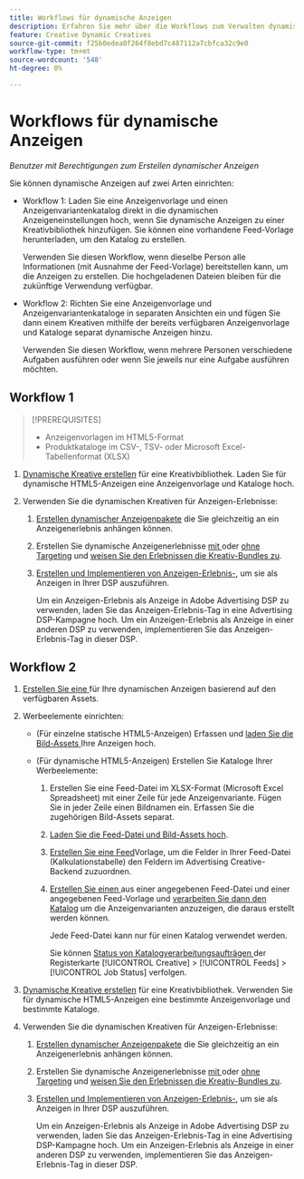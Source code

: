 ```yaml
---
title: Workflows für dynamische Anzeigen
description: Erfahren Sie mehr über die Workflows zum Verwalten dynamischer Anzeigen.
feature: Creative Dynamic Creatives
source-git-commit: f25b0edea0f264f8ebd7c487112a7cbfca32c9e0
workflow-type: tm+mt
source-wordcount: '548'
ht-degree: 0%

---
```


# Workflows für dynamische Anzeigen

*Benutzer mit Berechtigungen zum Erstellen dynamischer Anzeigen*

Sie können dynamische Anzeigen auf zwei Arten einrichten:

* Workflow 1: Laden Sie eine Anzeigenvorlage und einen Anzeigenvariantenkatalog direkt in die dynamischen Anzeigeneinstellungen hoch, wenn Sie dynamische Anzeigen zu einer Kreativbibliothek hinzufügen. Sie können eine vorhandene Feed-Vorlage herunterladen, um den Katalog zu erstellen.

  Verwenden Sie diesen Workflow, wenn dieselbe Person alle Informationen (mit Ausnahme der Feed-Vorlage) bereitstellen kann, um die Anzeigen zu erstellen. Die hochgeladenen Dateien bleiben für die zukünftige Verwendung verfügbar.

* Workflow 2: Richten Sie eine Anzeigenvorlage und Anzeigenvariantenkataloge in separaten Ansichten ein und fügen Sie dann einem Kreativen mithilfe der bereits verfügbaren Anzeigenvorlage und Kataloge separat dynamische Anzeigen hinzu.

  Verwenden Sie diesen Workflow, wenn mehrere Personen verschiedene Aufgaben ausführen oder wenn Sie jeweils nur eine Aufgabe ausführen möchten.

## Workflow 1

>[!PREREQUISITES]
>
>* Anzeigenvorlagen im HTML5-Format
>* Produktkataloge im CSV-, TSV- oder Microsoft Excel-Tabellenformat (XLSX)

1. [Dynamische Kreative erstellen](/help/creative/creative-libraries/creative-add-dynamic.md) für eine Kreativbibliothek. Laden Sie für dynamische HTML5-Anzeigen eine Anzeigenvorlage und Kataloge hoch.

1. Verwenden Sie die dynamischen Kreativen für Anzeigen-Erlebnisse:

   1. [Erstellen dynamischer Anzeigenpakete](/help/creative/creative-libraries/bundle-manage.md) die Sie gleichzeitig an ein Anzeigenerlebnis anhängen können.

   1. Erstellen Sie dynamische Anzeigenerlebnisse [mit ](/help/creative/experiences/experience-create-targeting.md) oder [ohne Targeting](/help/creative/experiences/experience-create-no-targeting.md) und [weisen Sie den Erlebnissen die Kreativ-Bundles zu](/help/creative/experiences/experience-assign-creative-bundles.md).

   1. [Erstellen und Implementieren von Anzeigen-Erlebnis-](/help/creative/experiences/experience-tag-export.md), um sie als Anzeigen in Ihrer DSP auszuführen.

      Um ein Anzeigen-Erlebnis als Anzeige in Adobe Advertising DSP zu verwenden, laden Sie das Anzeigen-Erlebnis-Tag in eine Advertising DSP-Kampagne hoch. Um ein Anzeigen-Erlebnis als Anzeige in einer anderen DSP zu verwenden, implementieren Sie das Anzeigen-Erlebnis-Tag in dieser DSP.

## Workflow 2

1. [Erstellen Sie eine ](/help/creative/ad-templates/ad-template-manage.md) für Ihre dynamischen Anzeigen basierend auf den verfügbaren Assets.

1. Werbeelemente einrichten:

   * (Für einzelne statische HTML5-Anzeigen) Erfassen und [laden Sie die Bild-Assets ](/help/creative/feeds/asset-manage.md) Ihre Anzeigen hoch.

   * (Für dynamische HTML5-Anzeigen) Erstellen Sie Kataloge Ihrer Werbeelemente:

      1. Erstellen Sie eine Feed-Datei im XLSX-Format (Microsoft Excel Spreadsheet) mit einer Zeile für jede Anzeigenvariante. Fügen Sie in jeder Zeile einen Bildnamen ein. Erfassen Sie die zugehörigen Bild-Assets separat.

      1. [Laden Sie die Feed-Datei und Bild-Assets hoch](/help/creative/feeds/asset-manage.md).

      1. [Erstellen Sie eine Feed](/help/creative/feeds/feed-template-manage.md)Vorlage, um die Felder in Ihrer Feed-Datei (Kalkulationstabelle) den Feldern im Advertising Creative-Backend zuzuordnen.

      1. [Erstellen Sie einen ](/help/creative/feeds/catalog-manage.md#feed-catalog-create) aus einer angegebenen Feed-Datei und einer angegebenen Feed-Vorlage und [verarbeiten Sie dann den Katalog](/help/creative/feeds/catalog-manage.md#feed-catalog-process) um die Anzeigenvarianten anzuzeigen, die daraus erstellt werden können.

         Jede Feed-Datei kann nur für einen Katalog verwendet werden.

         Sie können [ Status von Katalogverarbeitungsaufträgen ](/help/creative/feeds/job-status-track.md) der Registerkarte [!UICONTROL Creative] > [!UICONTROL Feeds] > [!UICONTROL Job Status] verfolgen.

1. [Dynamische Kreative erstellen](/help/creative/creative-libraries/creative-add-dynamic.md) für eine Kreativbibliothek. Verwenden Sie für dynamische HTML5-Anzeigen eine bestimmte Anzeigenvorlage und bestimmte Kataloge.

1. Verwenden Sie die dynamischen Kreativen für Anzeigen-Erlebnisse:

   1. [Erstellen dynamischer Anzeigenpakete](/help/creative/creative-libraries/bundle-manage.md) die Sie gleichzeitig an ein Anzeigenerlebnis anhängen können.

   1. Erstellen Sie dynamische Anzeigenerlebnisse [mit ](/help/creative/experiences/experience-create-targeting.md) oder [ohne Targeting](/help/creative/experiences/experience-create-no-targeting.md) und [weisen Sie den Erlebnissen die Kreativ-Bundles zu](/help/creative/experiences/experience-assign-creative-bundles.md).

   1. [Erstellen und Implementieren von Anzeigen-Erlebnis-](/help/creative/experiences/experience-tag-export.md), um sie als Anzeigen in Ihrer DSP auszuführen.

      Um ein Anzeigen-Erlebnis als Anzeige in Adobe Advertising DSP zu verwenden, laden Sie das Anzeigen-Erlebnis-Tag in eine Advertising DSP-Kampagne hoch. Um ein Anzeigen-Erlebnis als Anzeige in einer anderen DSP zu verwenden, implementieren Sie das Anzeigen-Erlebnis-Tag in dieser DSP.
